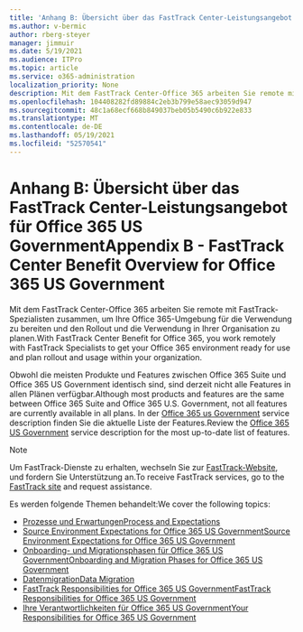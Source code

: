 ```yaml
---
title: 'Anhang B: Übersicht über das FastTrack Center-Leistungsangebot für Office 365 US Government'
ms.author: v-bermic
author: rberg-steyer
manager: jimmuir
ms.date: 5/19/2021
ms.audience: ITPro
ms.topic: article
ms.service: o365-administration
localization_priority: None
description: Mit dem FastTrack Center-Office 365 arbeiten Sie remote mit FastTrack-Spezialisten zusammen, um Ihre Office 365-Umgebung für die Verwendung zu bereiten und den Rollout und die Verwendung in Ihrer Organisation zu planen.
ms.openlocfilehash: 104408282fd89884c2eb3b799e58aec93059d947
ms.sourcegitcommit: 48c1a68ecf668b849037beb05b5490c6b922e833
ms.translationtype: MT
ms.contentlocale: de-DE
ms.lasthandoff: 05/19/2021
ms.locfileid: "52570541"
---
```

# <a name="appendix-b---fasttrack-center-benefit-overview-for-office-365-us-government"></a><span data-ttu-id="4ef4a-103">Anhang B: Übersicht über das FastTrack Center-Leistungsangebot für Office 365 US Government</span><span class="sxs-lookup"><span data-stu-id="4ef4a-103">Appendix B - FastTrack Center Benefit Overview for Office 365 US Government</span></span>

<span data-ttu-id="4ef4a-104">Mit dem FastTrack Center-Office 365 arbeiten Sie remote mit FastTrack-Spezialisten zusammen, um Ihre Office 365-Umgebung für die Verwendung zu bereiten und den Rollout und die Verwendung in Ihrer Organisation zu planen.</span><span class="sxs-lookup"><span data-stu-id="4ef4a-104">With FastTrack Center Benefit for Office 365, you work remotely with FastTrack Specialists to get your Office 365 environment ready for use and plan rollout and usage within your organization.</span></span> 
  
<span data-ttu-id="4ef4a-105">Obwohl die meisten Produkte und Features zwischen Office 365 Suite und Office 365 US Government identisch sind, sind derzeit nicht alle Features in allen Plänen verfügbar.</span><span class="sxs-lookup"><span data-stu-id="4ef4a-105">Although most products and features are the same between Office 365 Suite and Office 365 U.S. Government, not all features are currently available in all plans.</span></span> <span data-ttu-id="4ef4a-106">In der [Office 365 us Government](https://aka.ms/aboutgovcloud) service description finden Sie die aktuelle Liste der Features.</span><span class="sxs-lookup"><span data-stu-id="4ef4a-106">Review the [Office 365 US Government](https://aka.ms/aboutgovcloud) service description for the most up-to-date list of features.</span></span>

> [!NOTE]
> <span data-ttu-id="4ef4a-107">Um FastTrack-Dienste zu erhalten, wechseln Sie zur [FastTrack-Website,](https://go.microsoft.com/fwlink/?linkid=780698) und fordern Sie Unterstützung an.</span><span class="sxs-lookup"><span data-stu-id="4ef4a-107">To receive FastTrack services, go to the [FastTrack site](https://go.microsoft.com/fwlink/?linkid=780698) and request assistance.</span></span>  

<span data-ttu-id="4ef4a-108">Es werden folgende Themen behandelt:</span><span class="sxs-lookup"><span data-stu-id="4ef4a-108">We cover the following topics:</span></span>
- [<span data-ttu-id="4ef4a-109">Prozesse und Erwartungen</span><span class="sxs-lookup"><span data-stu-id="4ef4a-109">Process and Expectations</span></span>](process-and-expectations.md) 
- [<span data-ttu-id="4ef4a-110">Source Environment Expectations for Office 365 US Government</span><span class="sxs-lookup"><span data-stu-id="4ef4a-110">Source Environment Expectations for Office 365 US Government</span></span>](US-Gov-appendix-source-environment-expectations.md)   
- [<span data-ttu-id="4ef4a-111">Onboarding- und Migrationsphasen für Office 365 US Government</span><span class="sxs-lookup"><span data-stu-id="4ef4a-111">Onboarding and Migration Phases for Office 365 US Government</span></span>](US-Gov-appendix-onboarding-and-migration.md)
- [<span data-ttu-id="4ef4a-112">Datenmigration</span><span class="sxs-lookup"><span data-stu-id="4ef4a-112">Data Migration</span></span>](data-migration.md)    
- [<span data-ttu-id="4ef4a-113">FastTrack Responsibilities for Office 365 US Government</span><span class="sxs-lookup"><span data-stu-id="4ef4a-113">FastTrack Responsibilities for Office 365 US Government</span></span>](US-Gov-appendix-fasttrack-responsibilities.md)   
- [<span data-ttu-id="4ef4a-114">Ihre Verantwortlichkeiten für Office 365 US Government</span><span class="sxs-lookup"><span data-stu-id="4ef4a-114">Your Responsibilities for Office 365 US Government</span></span>](US-Gov-appendix-your-responsibilities.md)    

